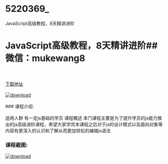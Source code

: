 # 5220369_
JavaScript高级教程，8天精讲进阶
# JavaScript高级教程，8天精讲进阶## 微信：mukewang8
<br/></br>[下载地址](http://www.36tz.cn/article/5220369 "下载地址")
<br/></br>[![download](http://36tz.cn/muke_img/2021_07_2-20-300x191.png "下载地址")](http://www.36tz.cn/article/5220369 "下载地址")
<br/></br>### 课程介绍:<br/></br>适用人群
有一定js基础的学员
课程概述
本门课程主要是为了提升学员的js能力推出的js高级进阶课程，希望大家学完本课程之后对于js的设计模式以及面向对象等内容有更深入的认识和了解从而更加轻松的编辑js语法

### 课程截图:
[![download](http://36tz.cn/muke_img/2021_07_1-20.png "下载地址")](http://www.36tz.cn/article/5220369 "下载地址")
